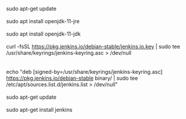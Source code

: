 sudo apt-get update<br>
<br>
sudo apt install openjdk-11-jre<br>
<br>
sudo apt install openjdk-11-jdk<br>
<br>
curl -fsSL https://pkg.jenkins.io/debian-stable/jenkins.io.key | sudo tee /usr/share/keyrings/jenkins-keyring.asc > /dev/null<br>
<br>
<br>
echo "deb [signed-by=/usr/share/keyrings/jenkins-keyring.asc] https://pkg.jenkins.io/debian-stable binary/ | sudo tee /etc/apt/sources.list.d/jenkins.list > /dev/null"<br>
<br>
sudo apt-get update<br>
<br>
sudo apt-get install jenkins<br>

